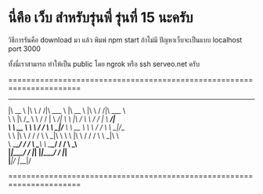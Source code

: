 <h1>นี่คือ เว็บ สำหรับรุ่นพี่ รุ่นที่ 15 นะครับ</h1>
<p>วิธีการรันคือ download มา แล้ว พิมพ์ npm start ถ้าไม่มี ปัญหาเว็บจะเป็นแบบ localhost port 3000</p>
<p>ทั้งนี่เราสามารถ ทำให้เป็น public โดย ngrok หรือ ssh serveo.net ครับ</p>
======================================================================

 ________      ___    ___ _______           ________      ___    ___ _______          
|\   __  \    |\  \  /  /|\  ___ \         |\   __  \    |\  \  /  /|\  ___ \         
\ \  \|\ /_   \ \  \/  / | \   __/|        \ \  \|\ /_   \ \  \/  / | \   __/|        
 \ \   __  \   \ \    / / \ \  \_|/__       \ \   __  \   \ \    / / \ \  \_|/__      
  \ \  \|\  \   \/  /  /   \ \  \_|\ \       \ \  \|\  \   \/  /  /   \ \  \_|\ \     
   \ \_______\__/  / /      \ \_______\       \ \_______\__/  / /      \ \_______\    
    \|_______|\___/ /        \|_______|        \|_______|\___/ /        \|_______|    
             \|___|/                                    \|___|/                       
                                                                                      
                                                                                      
                                                                                            
======================================================================
                                                          
